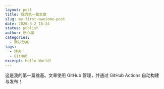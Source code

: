 ```yaml
---
layout: post
title: 我的第一篇文章
slug: my-first-awesome-post
date: 2020-3-2 15:34
status: publish
author: 乐心湖
categories: 
  - 默认分类
tags: 
  - 博客
  - GitHub
excerpt: Hello World!
---
```


这是我的第一篇维基。文章使用 GitHub 管理，并通过 GitHub Actions 自动构建与发布！
